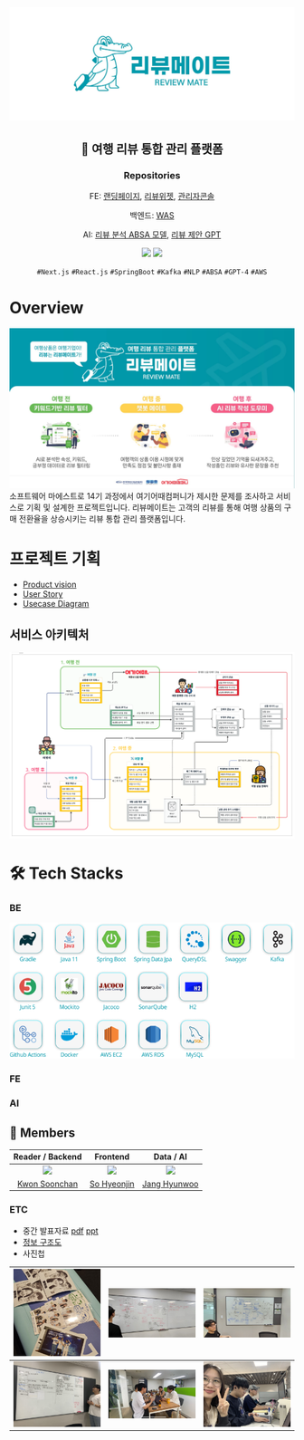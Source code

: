 
<div align="center">

![reviewmate_top_logo.jpg](image%2Freviewmate_top_logo.jpg)

## 🔎 여행 리뷰 통합 관리 플랫폼
### Repositories

FE: [랜딩페이지](https://github.com/review-mate/review-mate-landing-page), [리뷰위젯](https://github.com/review-mate/review-mate-insert-module), [관리자콘솔](https://github.com/review-mate/review-mate-admin-console)

백엔드: [WAS](https://github.com/review-mate/review-mate-be)

AI: [리뷰 분석 ABSA 모델](https://github.com/review-mate/review-mate-ai-ABSA), [리뷰 제안 GPT](https://github.com/review-mate/review-mate-ai-gpt) 

[<img src="https://img.shields.io/badge/-reviewmate.co.kr-009AAB?logo=google-chrome&logoColor=white&label=%20&labelColor=grey" />](https://www.reviewmate.co.kr/)
[<img src="https://img.shields.io/badge/-reviewmate.co.kr-009AAB?logo=google-chrome&logoColor=white&label=%20&labelColor=grey" />](https://www.reviewmate.co.kr/)

`#Next.js` `#React.js` `#SpringBoot` `#Kafka` `#NLP` `#ABSA` `#GPT-4` `#AWS` 

</div>

# Overview

![표지.jpg](image%2F%ED%91%9C%EC%A7%80.jpg)
소프트웨어 마에스트로 14기 과정에서 여기어때컴퍼니가 제시한 문제를 조사하고 서비스로 기획 및 설계한 프로젝트입니다.
리뷰메이트는 고객의 리뷰를 통해 여행 상품의 구매 전환율을 상승시키는 리뷰 통합 관리 플랫폼입니다.


# 프로젝트 기획
- [Product vision](./Product_Vision.md)
- [User Story](./User_Story.md)
- [Usecase Diagram](./Usecase_Diagram.md)

## 서비스 아키텍처
![](image/서비스%20아키텍처.png)

# 🛠 Tech Stacks
### BE
![reviewmate-be-stack.png](image%2Freviewmate-be-stack.png)

### FE
   
### AI

## 👥 Members

|Reader / Backend|Frontend|Data / AI|
| :-: | :-: | :-: |
![](https://avatars.githubusercontent.com/u/49567744?v=4?size=100) | ![](https://avatars.githubusercontent.com/u/65444249?v=4?size=120) | ![](https://avatars.githubusercontent.com/u/61009093?v=4?size=120) |
|  [Kwon Soonchan](https://github.com/Kwon770)  |  [So Hyeonjin](https://github.com/hyeonjin25)  |  [Jang Hyunwoo](https://github.com/J-nowcow)  |



### ETC
- 중간 발표자료 [pdf](./files/2-18.%20소마트리뷰%20(발표자료).pdf) [ppt](./files/리뷰메이트_중간발표자료%20(최종).pptx)
- [정보 구조도](./files/정보%20구조도%20&%20시간%20예측.xlsx)
- 사진첩

|![](./image/사진첩/20230602.jpeg)|![](./image/사진첩/20230609.jpg)|![](./image/사진첩/20230610.jpg)|
| :-: | :-: | :-: |
|![](./image/사진첩/20230611.jpeg)|![](./image/사진첩/여행사인터뷰.jpg)|![](./image/사진첩/20230904.jpeg)|

